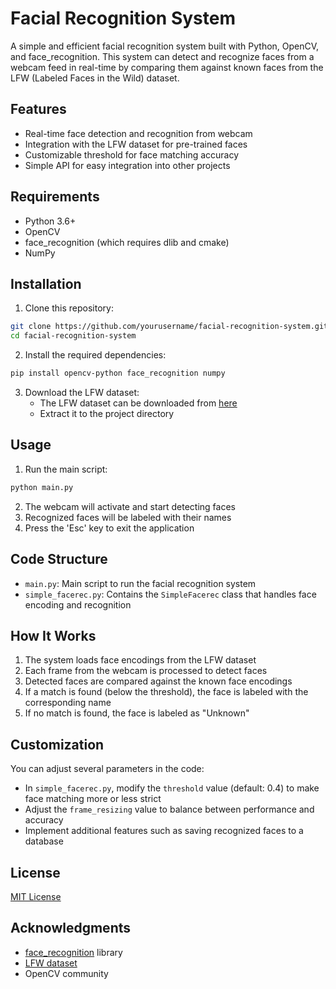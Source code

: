 # Facial Recognition System

A simple and efficient facial recognition system built with Python, OpenCV, and face_recognition. This system can detect and recognize faces from a webcam feed in real-time by comparing them against known faces from the LFW (Labeled Faces in the Wild) dataset.

## Features

- Real-time face detection and recognition from webcam
- Integration with the LFW dataset for pre-trained faces
- Customizable threshold for face matching accuracy
- Simple API for easy integration into other projects

## Requirements

- Python 3.6+
- OpenCV
- face_recognition (which requires dlib and cmake)
- NumPy

## Installation

1. Clone this repository:
```bash
git clone https://github.com/yourusername/facial-recognition-system.git
cd facial-recognition-system
```

2. Install the required dependencies:
```bash
pip install opencv-python face_recognition numpy
```

3. Download the LFW dataset:
   - The LFW dataset can be downloaded from [here](http://vis-www.cs.umass.edu/lfw/lfw-deepfunneled.tgz)
   - Extract it to the project directory

## Usage

1. Run the main script:
```bash
python main.py
```

2. The webcam will activate and start detecting faces
3. Recognized faces will be labeled with their names
4. Press the 'Esc' key to exit the application

## Code Structure

- `main.py`: Main script to run the facial recognition system
- `simple_facerec.py`: Contains the `SimpleFacerec` class that handles face encoding and recognition

## How It Works

1. The system loads face encodings from the LFW dataset
2. Each frame from the webcam is processed to detect faces
3. Detected faces are compared against the known face encodings
4. If a match is found (below the threshold), the face is labeled with the corresponding name
5. If no match is found, the face is labeled as "Unknown"

## Customization

You can adjust several parameters in the code:

- In `simple_facerec.py`, modify the `threshold` value (default: 0.4) to make face matching more or less strict
- Adjust the `frame_resizing` value to balance between performance and accuracy
- Implement additional features such as saving recognized faces to a database

## License

[MIT License](LICENSE)

## Acknowledgments

- [face_recognition](https://github.com/ageitgey/face_recognition) library
- [LFW dataset](http://vis-www.cs.umass.edu/lfw/)
- OpenCV community
